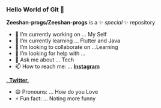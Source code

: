 ### Hello World of Git 👋


**Zeeshan-progs/Zeeshan-progs** is a ✨ _special_ ✨ repository 


- 🔭 I’m currently working on ... My Self
- 🌱 I’m currently learning ... Flutter and Java
- 👯 I’m looking to collaborate on ...Learning  
- 🤔 I’m looking for help with ...
- 💬 Ask me about ... Tech 
- 📫 How to reach me: ... [**Instagram**](https://www.instagram.com/codewithnix/)

[.   **Twitter**.     ](https://twitter.com/zeeshan_iqbal_)



- 😄 Pronouns: ...  How do you Love   
- ⚡ Fun fact: ... Noting more funny 
